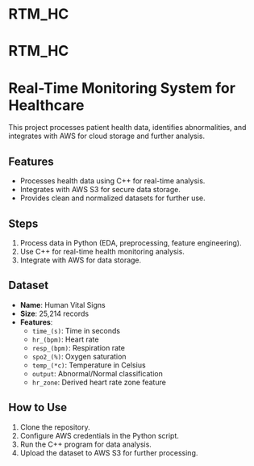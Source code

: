 
# RTM_HC

# RTM_HC


# Real-Time Monitoring System for Healthcare

This project processes patient health data, identifies abnormalities, and integrates with AWS for cloud storage and further analysis.

## Features
- Processes health data using C++ for real-time analysis.
- Integrates with AWS S3 for secure data storage.
- Provides clean and normalized datasets for further use.

## Steps
1. Process data in Python (EDA, preprocessing, feature engineering).
2. Use C++ for real-time health monitoring analysis.
3. Integrate with AWS for data storage.

## Dataset
- **Name**: Human Vital Signs
- **Size**: 25,214 records
- **Features**:
  - `time_(s)`: Time in seconds
  - `hr_(bpm)`: Heart rate
  - `resp_(bpm)`: Respiration rate
  - `spo2_(%)`: Oxygen saturation
  - `temp_(*c)`: Temperature in Celsius
  - `output`: Abnormal/Normal classification
  - `hr_zone`: Derived heart rate zone feature

## How to Use
1. Clone the repository.
2. Configure AWS credentials in the Python script.
3. Run the C++ program for data analysis.
4. Upload the dataset to AWS S3 for further processing.

